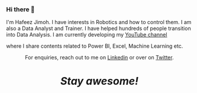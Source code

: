 ### Hi there 👋

I'm Hafeez Jimoh. I have interests in Robotics and how to control them. I am also a Data Analyst and Trainer. I have helped hundreds of people
transition into Data Analysis. I am currently developing my <a href="https://www.youtube.com/channel/UCoj0BKNug7ksYeL38tM_bkg">YouTube channel</a> </p>
<p> where I share contents related to Power BI, Excel, Machine Learning etc.</p>
<p align='center'>For enquiries, reach out to me on <a href="https://www.linkedin.com/in/jimohafeezco">Linkedin</a> or over on <a href="https://twitter.com/jimohhafeezco">Twitter</a>.</p>

<h1 align='center'><i>Stay awesome!</i></h1>
<!--
**jimohafeezco/jimohafeezco** is a ✨ _special_ ✨ repository because its `README.md` (this file) appears on your GitHub profile.

Here are some ideas to get you started:

- 🔭 I’m currently working on ...
- 🌱 I’m currently learning ...
- 👯 I’m looking to collaborate on ...
- 🤔 I’m looking for help with ...
- 💬 Ask me about ...
- 📫 How to reach me: ...
- 😄 Pronouns: ...
- ⚡ Fun fact: ...
-->
